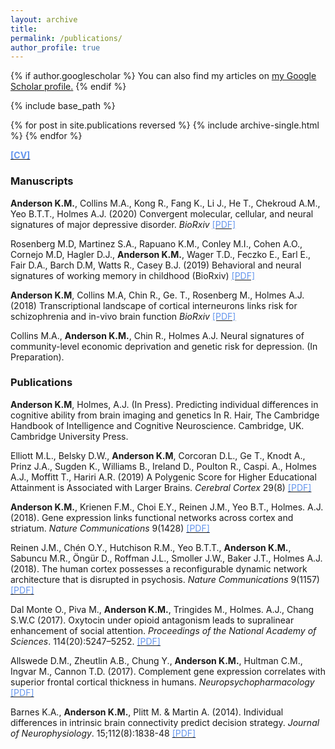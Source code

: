 ```yaml
---
layout: archive
title: 
permalink: /publications/
author_profile: true
---
```


{% if author.googlescholar %}
  You can also find my articles on <u><a href="{{author.googlescholar}}">my Google Scholar profile</a>.</u>
{% endif %}

{% include base_path %}

{% for post in site.publications reversed %}
  {% include archive-single.html %}
{% endfor %}

[<span style="color:CornflowerBlue">**[CV]**</span>](https://drive.google.com/file/d/1BcNHZT7J884nF3yJFVBWHQVqKnKN9KZB/view?usp=sharing)

### Manuscripts

**Anderson K.M.**, Collins M.A., Kong R., Fang K., Li J., He T., Chekroud A.M., Yeo B.T.T., Holmes A.J. (2020) Convergent molecular, cellular, and neural signatures of major depressive disorder. *BioRxiv* [<span style="color:CornflowerBlue">[PDF]</span>](https://www.biorxiv.org/content/10.1101/2020.02.10.942227v1)

Rosenberg M.D, Martinez S.A., Rapuano K.M., Conley M.I., Cohen A.O., Cornejo M.D, Hagler D.J., **Anderson K.M.**, Wager T.D., Feczko E., Earl E., Fair D.A., Barch D.M, Watts R., Casey B.J. (2019) Behavioral and neural signatures of working memory in childhood (BioRxiv) [<span style="color:CornflowerBlue">[PDF]</span>](https://doi.org/10.1101/659409) 

**Anderson K.M**, Collins M.A, Chin R., Ge. T., Rosenberg M., Holmes A.J. (2018) Transcriptional landscape of cortical interneurons links risk for schizophrenia and in-vivo brain function *BioRxiv* [<span style="color:CornflowerBlue">[PDF]</span>](https://www.biorxiv.org/content/10.1101/481036v1.abstract)

Collins M.A., **Anderson K.M.**, Chin R., Holmes A.J. Neural signatures of community-level economic deprivation and genetic risk for depression. (In Preparation).

### Publications

**Anderson K.M**, Holmes, A.J. (In Press). Predicting individual differences in cognitive ability from brain imaging and genetics In R. Hair, The Cambridge Handbook of Intelligence and Cognitive Neuroscience. Cambridge, UK. Cambridge University Press. 

Elliott M.L., Belsky D.W., **Anderson K.M**, Corcoran D.L., Ge T., Knodt A., Prinz J.A., Sugden K., Williams B., Ireland D., Poulton R., Caspi. A., Holmes A.J., Moffitt T., Hariri A.R. (2019) A Polygenic Score for Higher Educational Attainment is Associated with Larger Brains. *Cerebral Cortex* 29(8) [<span style="color:CornflowerBlue">[PDF]</span>](https://pubmed.ncbi.nlm.nih.gov/30215680-a-polygenic-score-for-higher-educational-attainment-is-associated-with-larger-brains/)

**Anderson K.M.**, Krienen F.M., Choi E.Y., Reinen J.M., Yeo B.T., Holmes. A.J. (2018). Gene expression links functional networks across cortex and striatum. *Nature Communications* 9(1428) [<span style="color:CornflowerBlue">[PDF]</span>](https://www.nature.com/articles/s41467-018-03811-x.pdf)

Reinen J.M., Chén O.Y., Hutchison R.M., Yeo B.T.T., **Anderson K.M.**, Sabuncu M.R., Öngür D., Roffman J.L., Smoller J.W., Baker J.T., Holmes A.J. (2018). The human cortex possesses a reconfigurable dynamic network architecture that is disrupted in psychosis. *Nature Communications* 9(1157) [<span style="color:CornflowerBlue">[PDF]</span>](https://www.nature.com/articles/s41467-018-03462-y.pdf)

Dal Monte O., Piva M., **Anderson K.M.**, Tringides M., Holmes. A.J., Chang S.W.C (2017). Oxytocin under opioid antagonism leads to supralinear enhancement of social attention. *Proceedings of the National Academy of Sciences*. 114(20):5247–5252.  [<span style="color:CornflowerBlue">[PDF]</span>](https://drive.google.com/file/d/16epXmSD4h4MgzZbYdVHkjYpf1EV9rb0B/view?usp=sharing)

Allswede D.M., Zheutlin A.B., Chung Y., **Anderson K.M.**, Hultman C.M., Ingvar M., Cannon T.D. (2017). Complement gene expression correlates with superior frontal cortical thickness in humans. *Neuropsychopharmacology*  [<span style="color:CornflowerBlue">[PDF]</span>](https://drive.google.com/file/d/11fvIaetNyoK-wh4WX6XxNaMSy8WZ_BgH/view?usp=sharing)

Barnes K.A., **Anderson K.M.**, Plitt M. & Martin A. (2014). Individual differences in intrinsic brain connectivity predict decision strategy. *Journal of Neurophysiology*. 15;112(8):1838-48  [<span style="color:CornflowerBlue">[PDF]</span>](https://drive.google.com/file/d/13FHVNHbipSNIzrBR_w68AoLH823pA4qD/view?usp=sharing)


<br />







